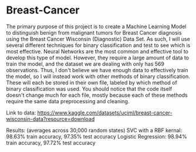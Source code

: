 # Breast-Cancer
The primary purpose of this project is to create a Machine Learning Model to distinguish benign from malignant tumors for Breast Cancer diagnosis using the Breast Cancer Wisconsin (Diagnostic) Data Set. As such, I will use several different techniques for binary classification and test to see which is most effective.
Neural Networks are the most common and effective tool to develop this type of model. However, they require a large amount of data to train the model, and the dataset we are dealing with only has 569 observations. Thus, I don't believe we have enough data to effectively train the model, so I will instead work with other methods of binary classification. These will each be stored in their own file, labeled by which method of binary classification was used. You should notice that the code itself doesn't change much for each file, mostly because each of these methods require the same data preprocessing and cleaning.

Link to data: https://www.kaggle.com/datasets/uciml/breast-cancer-wisconsin-data?resource=download

Results: (averages across 30,000 random states)
SVC with a RBF kernal: 98.63% train accuracy, 97.35% test accuracy
Logistic Regression: 98.94% train accuracy, 97.72% test accuracy
